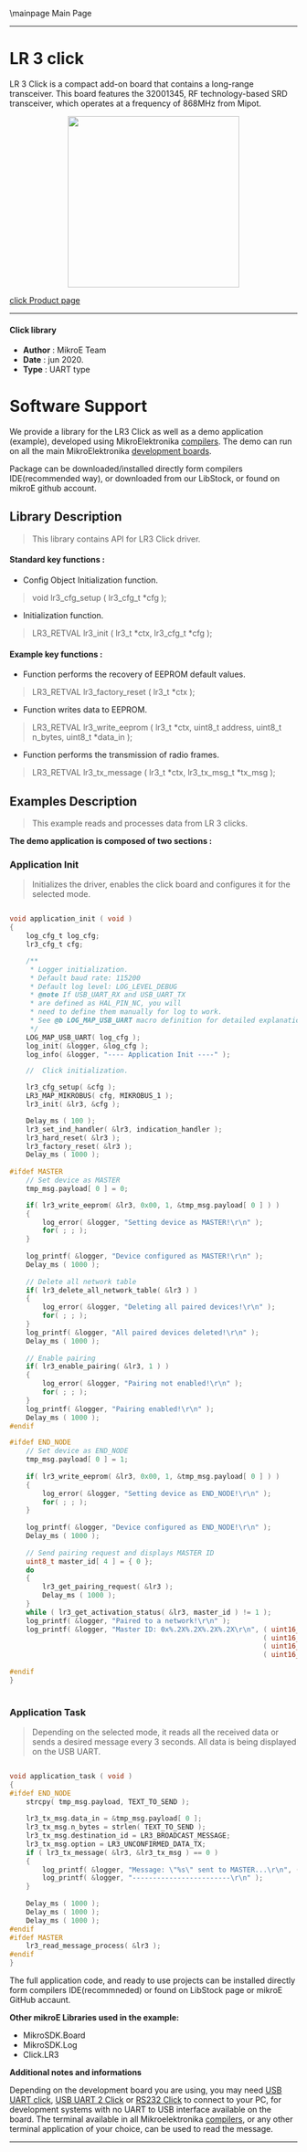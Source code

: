 \mainpage Main Page
 
---
# LR 3 click

LR 3 Click is a compact add-on board that contains a long-range transceiver. This board features the 32001345, RF technology-based SRD transceiver, which operates at a frequency of 868MHz from Mipot.

<p align="center">
  <img src="https://download.mikroe.com/images/click_for_ide/lr3_click.png" height=300px>
</p>

[click Product page](https://www.mikroe.com/lr-3-click)

---


#### Click library 

- **Author**        : MikroE Team
- **Date**          : jun 2020.
- **Type**          : UART type


# Software Support

We provide a library for the LR3 Click 
as well as a demo application (example), developed using MikroElektronika 
[compilers](https://shop.mikroe.com/compilers). 
The demo can run on all the main MikroElektronika [development boards](https://shop.mikroe.com/development-boards).

Package can be downloaded/installed directly form compilers IDE(recommended way), or downloaded from our LibStock, or found on mikroE github account. 

## Library Description

> This library contains API for LR3 Click driver.

#### Standard key functions :

- Config Object Initialization function.
> void lr3_cfg_setup ( lr3_cfg_t *cfg ); 
 
- Initialization function.
> LR3_RETVAL lr3_init ( lr3_t *ctx, lr3_cfg_t *cfg );


#### Example key functions :

- Function performs the recovery of EEPROM default values.
> LR3_RETVAL lr3_factory_reset ( lr3_t *ctx );
 
- Function writes data to EEPROM.
> LR3_RETVAL lr3_write_eeprom ( lr3_t *ctx, uint8_t address, uint8_t n_bytes, uint8_t *data_in );

- Function performs the transmission of radio frames.
> LR3_RETVAL lr3_tx_message ( lr3_t *ctx, lr3_tx_msg_t *tx_msg );

## Examples Description

> This example reads and processes data from LR 3 clicks.

**The demo application is composed of two sections :**

### Application Init 

> Initializes the driver, enables the click board and configures it for the selected mode.

```c

void application_init ( void )
{
    log_cfg_t log_cfg;
    lr3_cfg_t cfg;

    /** 
     * Logger initialization.
     * Default baud rate: 115200
     * Default log level: LOG_LEVEL_DEBUG
     * @note If USB_UART_RX and USB_UART_TX 
     * are defined as HAL_PIN_NC, you will 
     * need to define them manually for log to work. 
     * See @b LOG_MAP_USB_UART macro definition for detailed explanation.
     */
    LOG_MAP_USB_UART( log_cfg );
    log_init( &logger, &log_cfg );
    log_info( &logger, "---- Application Init ----" );

    //  Click initialization.

    lr3_cfg_setup( &cfg );
    LR3_MAP_MIKROBUS( cfg, MIKROBUS_1 );
    lr3_init( &lr3, &cfg );

    Delay_ms ( 100 );
    lr3_set_ind_handler( &lr3, indication_handler );
    lr3_hard_reset( &lr3 );
    lr3_factory_reset( &lr3 );
    Delay_ms ( 1000 );
    
#ifdef MASTER
    // Set device as MASTER
    tmp_msg.payload[ 0 ] = 0;

    if( lr3_write_eeprom( &lr3, 0x00, 1, &tmp_msg.payload[ 0 ] ) )
    {
        log_error( &logger, "Setting device as MASTER!\r\n" );
        for( ; ; );
    }
    
    log_printf( &logger, "Device configured as MASTER!\r\n" );
    Delay_ms ( 1000 );
    
    // Delete all network table
    if( lr3_delete_all_network_table( &lr3 ) )
    {
        log_error( &logger, "Deleting all paired devices!\r\n" );
        for( ; ; );
    }
    log_printf( &logger, "All paired devices deleted!\r\n" );
    Delay_ms ( 1000 );
    
    // Enable pairing
    if( lr3_enable_pairing( &lr3, 1 ) )
    {
        log_error( &logger, "Pairing not enabled!\r\n" );
        for( ; ; );
    }
    log_printf( &logger, "Pairing enabled!\r\n" );
    Delay_ms ( 1000 );
#endif

#ifdef END_NODE
    // Set device as END_NODE
    tmp_msg.payload[ 0 ] = 1;
    
    if( lr3_write_eeprom( &lr3, 0x00, 1, &tmp_msg.payload[ 0 ] ) )
    {
        log_error( &logger, "Setting device as END_NODE!\r\n" );
        for( ; ; );
    }
    
    log_printf( &logger, "Device configured as END_NODE!\r\n" );
    Delay_ms ( 1000 );
    
    // Send pairing request and displays MASTER ID
    uint8_t master_id[ 4 ] = { 0 };
    do
    {
        lr3_get_pairing_request( &lr3 );
        Delay_ms ( 1000 );
    }
    while ( lr3_get_activation_status( &lr3, master_id ) != 1 );
    log_printf( &logger, "Paired to a network!\r\n" );
    log_printf( &logger, "Master ID: 0x%.2X%.2X%.2X%.2X\r\n", ( uint16_t ) master_id[ 3 ],
                                                              ( uint16_t ) master_id[ 2 ],
                                                              ( uint16_t ) master_id[ 1 ],
                                                              ( uint16_t ) master_id[ 0 ] );
    
#endif
}
  
```

### Application Task

> Depending on the selected mode, it reads all the received data or sends a desired message every 3 seconds. All data is being displayed on the USB UART.

```c

void application_task ( void )
{
#ifdef END_NODE
    strcpy( tmp_msg.payload, TEXT_TO_SEND );
   
    lr3_tx_msg.data_in = &tmp_msg.payload[ 0 ];
    lr3_tx_msg.n_bytes = strlen( TEXT_TO_SEND );
    lr3_tx_msg.destination_id = LR3_BROADCAST_MESSAGE;
    lr3_tx_msg.option = LR3_UNCONFIRMED_DATA_TX;
    if ( lr3_tx_message( &lr3, &lr3_tx_msg ) == 0 )
    {
        log_printf( &logger, "Message: \"%s\" sent to MASTER...\r\n", ( uint8_t * ) TEXT_TO_SEND );
        log_printf( &logger, "------------------------\r\n" );
    }
    
    Delay_ms ( 1000 );
    Delay_ms ( 1000 );
    Delay_ms ( 1000 );
#endif
#ifdef MASTER
    lr3_read_message_process( &lr3 );
#endif 
} 

```

The full application code, and ready to use projects can be  installed directly form compilers IDE(recommneded) or found on LibStock page or mikroE GitHub accaunt.

**Other mikroE Libraries used in the example:** 

- MikroSDK.Board
- MikroSDK.Log
- Click.LR3

**Additional notes and informations**

Depending on the development board you are using, you may need 
[USB UART click](https://shop.mikroe.com/usb-uart-click), 
[USB UART 2 Click](https://shop.mikroe.com/usb-uart-2-click) or 
[RS232 Click](https://shop.mikroe.com/rs232-click) to connect to your PC, for 
development systems with no UART to USB interface available on the board. The 
terminal available in all Mikroelektronika 
[compilers](https://shop.mikroe.com/compilers), or any other terminal application 
of your choice, can be used to read the message.



---
